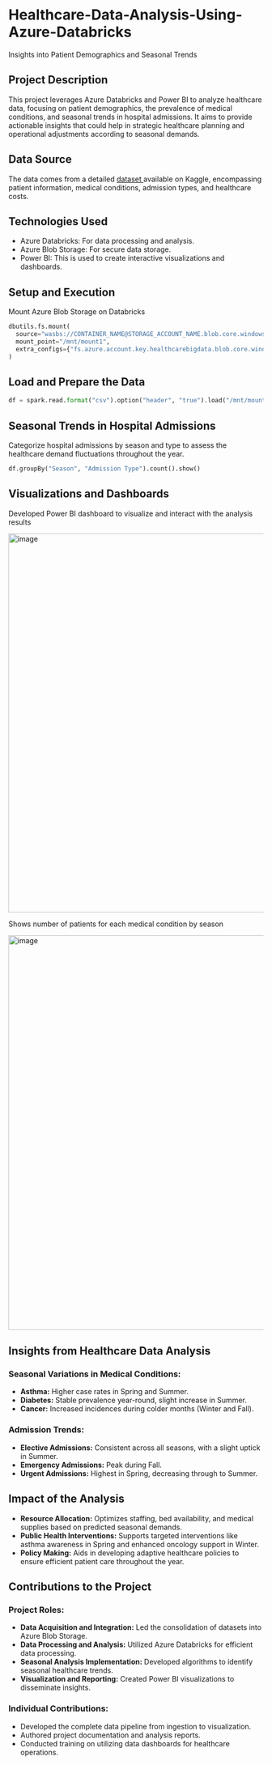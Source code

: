 # Healthcare-Data-Analysis-Using-Azure-Databricks
Insights into Patient Demographics and Seasonal Trends

## Project Description
This project leverages Azure Databricks and Power BI to analyze healthcare data, focusing on patient demographics, the prevalence of medical conditions, and seasonal trends in hospital admissions. It aims to provide actionable insights that could help in strategic healthcare planning and operational adjustments according to seasonal demands.

## Data Source
The data comes from a detailed <a href = "https://www.kaggle.com/datasets/prasad22/healthcare-dataset?resource=download"> dataset </a>
 available on Kaggle, encompassing patient information, medical conditions, admission types, and healthcare costs.

## Technologies Used
- Azure Databricks: For data processing and analysis.
- Azure Blob Storage: For secure data storage.
- Power BI: This is used to create interactive visualizations and dashboards.

## Setup and Execution
Mount Azure Blob Storage on Databricks
```python
dbutils.fs.mount(
  source="wasbs://CONTAINER_NAME@STORAGE_ACCOUNT_NAME.blob.core.windows.net",
  mount_point="/mnt/mount1",
  extra_configs={"fs.azure.account.key.healthcarebigdata.blob.core.windows.net": "YOUR_SECRET_KEY"}
)
```
## Load and Prepare the Data
```python
df = spark.read.format("csv").option("header", "true").load("/mnt/mount1/healthcare_dataset.csv")
```
## Seasonal Trends in Hospital Admissions
Categorize hospital admissions by season and type to assess the healthcare demand fluctuations throughout the year.
```python
df.groupBy("Season", "Admission Type").count().show()
```
## Visualizations and Dashboards
Developed Power BI dashboard to visualize and interact with the analysis results

<img width="749" alt="image" src="https://github.com/user-attachments/assets/af4b487e-0484-4245-b2cf-98ad0b44b084">


Shows number of patients for each medical condition by season

<img width="780" alt="image" src="https://github.com/user-attachments/assets/8f6d7302-1cd0-4800-af33-af9e9f4bb6db">

## Insights from Healthcare Data Analysis

### Seasonal Variations in Medical Conditions:
- **Asthma:** Higher case rates in Spring and Summer.
- **Diabetes:** Stable prevalence year-round, slight increase in Summer.
- **Cancer:** Increased incidences during colder months (Winter and Fall).

### Admission Trends:
- **Elective Admissions:** Consistent across all seasons, with a slight uptick in Summer.
- **Emergency Admissions:** Peak during Fall.
- **Urgent Admissions:** Highest in Spring, decreasing through to Summer.

## Impact of the Analysis

- **Resource Allocation:** Optimizes staffing, bed availability, and medical supplies based on predicted seasonal demands.
- **Public Health Interventions:** Supports targeted interventions like asthma awareness in Spring and enhanced oncology support in Winter.
- **Policy Making:** Aids in developing adaptive healthcare policies to ensure efficient patient care throughout the year.

## Contributions to the Project

### Project Roles:
- **Data Acquisition and Integration:** Led the consolidation of datasets into Azure Blob Storage.
- **Data Processing and Analysis:** Utilized Azure Databricks for efficient data processing.
- **Seasonal Analysis Implementation:** Developed algorithms to identify seasonal healthcare trends.
- **Visualization and Reporting:** Created Power BI visualizations to disseminate insights.

### Individual Contributions:
- Developed the complete data pipeline from ingestion to visualization.
- Authored project documentation and analysis reports.
- Conducted training on utilizing data dashboards for healthcare operations.
